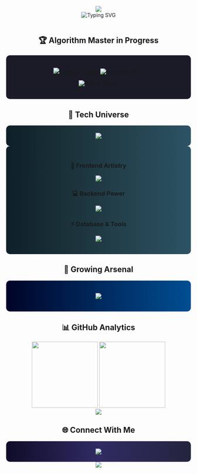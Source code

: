 <div align="center">
  <img src="https://capsule-render.vercel.app/api?type=waving&color=0:FF9A9E,100:FAD0C4&height=200&section=header&text=Hi%20there,%20I'm%20Hyeon%20Ho%20👋&fontSize=40&fontAlignY=35&animation=fadeIn&fontColor=2A2A2A"/>
</div>
<div align="center">
  <img src="https://readme-typing-svg.demolab.com?font=Fira+Code&pause=1000&color=F7D766&center=true&vCenter=true&random=false&width=500&lines=오리주물럭간장게장방어연어불고기" alt="Typing SVG" />
</div>

<br>

<h2 align="center">🏆 Algorithm Master in Progress</h2>

<div align="center" style="background-color: #1a1b27; padding: 20px; border-radius: 10px; margin: 20px 0;">
  
  [![Solved.ac 프로필](http://mazassumnida.wtf/api/v2/generate_badge?boj=hhwj2280)](https://solved.ac/profile/hhwj2280)
  ![mazandi profile](http://mazandi.herokuapp.com/api?handle=hhwj2280&theme=dark)
  
  [![GitHub Streak](https://github-readme-streak-stats.herokuapp.com/?user=hinoyat&theme=tokyonight&hide_border=true)](https://git.io/streak-stats)
</div>

<h2 align="center">💫 Tech Universe</h2>
<div align="center" style="background: linear-gradient(to right, #0f2027, #203a43, #2c5364); padding: 20px; border-radius: 10px;">
<a href="https://github.com/devxb/gitanimals">
  <img src="https://render.gitanimals.org/farms/{hinoyat}"/>
</a>
</div>
<div align="center" style="background: linear-gradient(to right, #0f2027, #203a43, #2c5364); padding: 20px; border-radius: 10px;">

  <h3>🎨 Frontend Artistry</h3>
  <p>
    <img src="https://skillicons.dev/icons?i=vue,html,css,js" />
  </p>

  <h3>💻 Backend Power</h3>
  <p>
    <img src="https://skillicons.dev/icons?i=nodejs,python,django" />
  </p>

  <h3>⚡ Database & Tools</h3>
  <p>
    <img src="https://skillicons.dev/icons?i=mysql,sqlite" />
  </p>
</div>

<h2 align="center">🌱 Growing Arsenal</h2>

<div align="center" style="background: linear-gradient(to right, #000428, #004e92); padding: 20px; border-radius: 10px;">
  <p>
    <img src="https://skillicons.dev/icons?i=" />
  </p>
</div>

<h2 align="center">📊 GitHub Analytics</h2>

<div align="center">
  <img height="180em" src="https://github-readme-stats.vercel.app/api?username=hinoyat&show_icons=true&theme=tokyonight&hide_border=true&count_private=true" />
  <img height="180em" src="https://github-readme-stats.vercel.app/api/top-langs/?username=hinoyat&layout=compact&theme=tokyonight&hide_border=true" />
</div>

<div align="center">
  <img src="https://github-profile-summary-cards.vercel.app/api/cards/profile-details?username=hinoyat&theme=tokyonight" />
</div>

<h2 align="center">🌐 Connect With Me</h2>

<div align="center" style="background: linear-gradient(to right, #0f0c29, #302b63, #24243e); padding: 20px; border-radius: 10px;">
  <a href="https://solved.ac/profile/hhwj2280">
    <img src="https://img.shields.io/badge/Solved.ac-17CE3A?style=for-the-badge&logo=solved.ac&logoColor=white"/>
  </a>
</div>

<div align="center">
  <img src="https://capsule-render.vercel.app/api?type=waving&color=0:FF9A9E,100:FAD0C4&height=100&section=footer"/>
</div>
